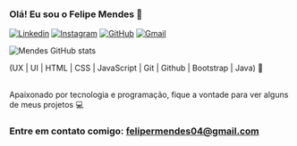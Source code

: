 ### Olá! Eu sou o Felipe Mendes 👋

[![Linkedin](https://img.shields.io/badge/LinkedIn-0077B5?style=for-the-badge&logo=linkedin&logoColor=white)](https://www.linkedin.com/in/felipermendess/)
[![Instagram](https://img.shields.io/badge/Instagram-E4405F?style=for-the-badge&logo=instagram&logoColor=white)](https://www.instagram.com/dev.felipermendes/)
[![GitHub](https://img.shields.io/badge/GitHub-100000?style=for-the-badge&logo=github&logoColor=white)](https://github.com/felipermendess)
[![Gmail](https://img.shields.io/badge/Gmail-D14836?style=for-the-badge&logo=gmail&logoColor=white)](mailto:felipermendes04@gmail.com)

![Mendes GitHub stats](https://github-readme-stats.vercel.app/api?username=felipermendess&show_icons=true&theme=dracula)

<div>
   (UX | UI | HTML | CSS | JavaScript | Git | Github | Bootstrap | Java) 🚀
</div> <br>

Apaixonado por tecnologia e programação, fique a vontade para ver alguns de meus projetos 💻

### Entre em contato comigo: felipermendes04@gmail.com


